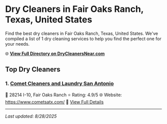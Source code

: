 # Dry Cleaners in Fair Oaks Ranch, Texas, United States

Find the best dry cleaners in Fair Oaks Ranch, Texas, United States. We've compiled a list of 1 dry cleaning services to help you find the perfect one for your needs.

🌐 **[View Full Directory on DryCleanersNear.com](https://drycleanersnear.com/city/US/Texas/Fair%20Oaks%20Ranch)**

## Top Dry Cleaners

### 1. [Comet Cleaners and Laundry San Antonio](https://drycleanersnear.com/dryCleaner/689bf1ae010bf80bea4b025f/comet-cleaners-and-laundry-san-antonio)
📍 28214 I-10, Fair Oaks Ranch
⭐ Rating: 4.9/5
🌐 Website: https://www.cometsatx.com/
🔗 [View Full Details](https://drycleanersnear.com/dryCleaner/689bf1ae010bf80bea4b025f/comet-cleaners-and-laundry-san-antonio)


---

*Last updated: 8/28/2025*

